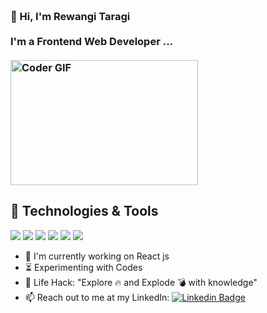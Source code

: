 <h3 align="left">
 <abc>
  <br>👋 Hi, I'm Rewangi Taragi<br>
  <br> I'm a Frontend Web Developer ... <br>
  <br>
    <img src="https://media.giphy.com/media/QHLBmZ2Xmdvgc/giphy.gif" alt="Coder GIF" width="300" height="200">
 </abc>
</h3> 
   
   ## 🔧 Technologies & Tools
![](https://img.shields.io/badge/OS-Windows-brightgreen) ![](https://img.shields.io/badge/Editor-VS%20Code-brightgreen)
![](https://img.shields.io/badge/Web%20Development-%3C%2F%3E-blueviolet) ![](https://img.shields.io/badge/JavaScript-%3C%2F%3E-yellow) ![](https://img.shields.io/badge/Code-C%2B%2B-brightgreen) ![](https://img.shields.io/badge/FrameWork-React%20-yellowgreen)
   
- :telescope: I'm currently working on React js
- :hourglass_flowing_sand: Experimenting with Codes
- :dart: Life Hack: "Explore :fire: and Explode :bomb: with knowledge" 
- :mailbox: Reach out to me at my LinkedIn: 
[![Linkedin Badge](https://img.shields.io/badge/-rewangi-blue?style=flat-square&logo=Linkedin&logoColor=white&link=https://www.linkedin.com/in/rewangi)](https://www.linkedin.com/in/rewangi-taragi-396ba8171/)
